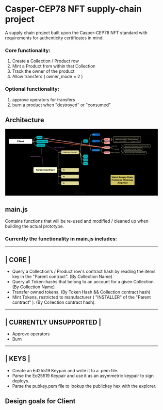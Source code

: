 # Casper-CEP78 NFT supply-chain project
A supply chain project built upon the Casper-CEP78 NFT standard with requirements for authenticity certificates in mind.
### Core functionality:
1. Create a Collection / Product row
2. Mint a Product from within that Collection
3. Track the owner of the product
4. Allow transfers ( owner_mode = 2 )

### Optional functionality:
1. approve operators for transfers
2. burn a product when "destroyed" or "consumed"

## Architecture
![Preview](https://github.com/jonas089/watch-cep78/blob/master/mindmap.png "Contract Architecture")

## main.js
Contains functions that will be re-used and modified / cleaned up when building the actual prototype.
### Currently the functionality in main.js includes:
--------------------------
|         CORE           |
--------------------------
- Query a Collection's / Product row's contract hash by reading the items key in the "Parent contract". (By Collection Name)
- Query all Token-hashs that belong to an account for a given Collection. (By Collection Name)
- Transfer owned tokens. (By Token Hash && Collection contract hash)
- Mint Tokens, restricted to manufacturer ( "INSTALLER" of the "Parent contract" ). (By Collection contract hash).

-------------------------------------------
|         CURRENTLY UNSUPPORTED           |
-------------------------------------------
- Approve operators
- Burn

--------------------------
|         KEYS           |
--------------------------
- Create an Ed25519 Keypair and write it to a .pem file.
- Parse the Ed25519 Keypair and use it as an asymmetric keypair to sign deploys.
- Parse the pubkey.pem file to lookup the publickey hex with the explorer.

## Design goals for Client
